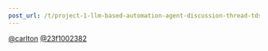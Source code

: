 ```yaml
---
post_url: /t/project-1-llm-based-automation-agent-discussion-thread-tds-jan-2025/164277/254
---
```

[@carlton](/u/carlton) [@23f1002382](/u/23f1002382)